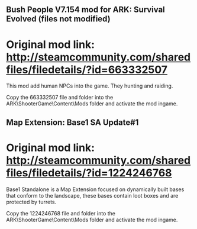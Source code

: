 ## Bush People V7.154 mod for ARK: Survival Evolved (files not modified)
# Original mod link: http://steamcommunity.com/sharedfiles/filedetails/?id=663332507

This mod add human NPCs into the game. They hunting and raiding.

Copy the 663332507 file and folder into the ARK\ShooterGame\Content\Mods folder
and activate the mod ingame.

## Map Extension: Base1 SA Update#1
# Original mod link: http://steamcommunity.com/sharedfiles/filedetails/?id=1224246768

Base1 Standalone is a Map Extension focused on dynamically built bases that conform to the landscape, 
these bases contain loot boxes and are protected by turrets.

Copy the 1224246768 file and folder into the ARK\ShooterGame\Content\Mods folder
and activate the mod ingame.